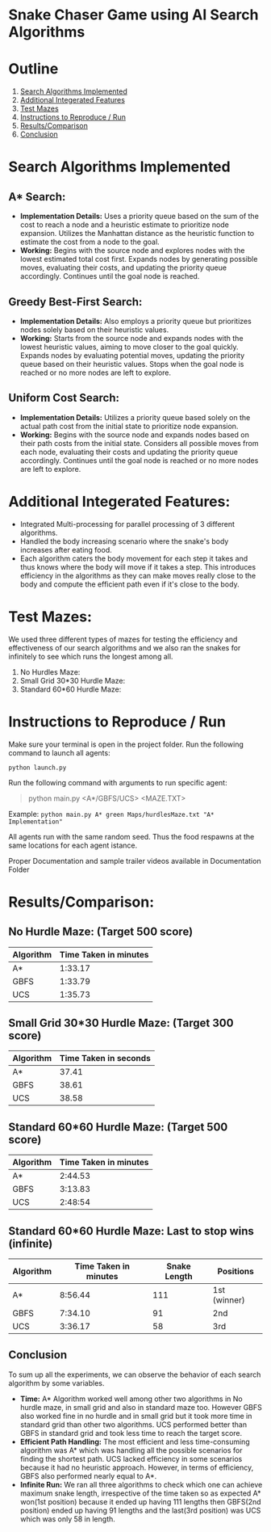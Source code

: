 # Snake Chaser Game using AI Search Algorithms

# Outline
1. [Search Algorithms Implemented](#search-algorithms-implemented)
2. [Additional Integerated Features](#additional-integerated-features)
3. [Test Mazes](#test-mazes)
4. [Instructions to Reproduce / Run](#instructions-to-reproduce--run)
5. [Results/Comparison](#resultscomparison)
6. [Conclusion](#conclusion)

# Search Algorithms Implemented

## A* Search:
- **Implementation Details:** Uses a priority queue based on the sum of the cost to reach a node and a heuristic estimate to prioritize node expansion. Utilizes the Manhattan distance as the heuristic function to estimate the cost from a node to the goal.
- **Working:** Begins with the source node and explores nodes with the lowest estimated total cost first. Expands nodes by generating possible moves, evaluating their costs, and updating the priority queue accordingly. Continues until the goal node is reached.

## Greedy Best-First Search:
- **Implementation Details:** Also employs a priority queue but prioritizes nodes solely based on their heuristic values.
- **Working:** Starts from the source node and expands nodes with the lowest heuristic values, aiming to move closer to the goal quickly. Expands nodes by evaluating potential moves, updating the priority queue based on their heuristic values. Stops when the goal node is reached or no more nodes are left to explore.

## Uniform Cost Search:
- **Implementation Details:** Utilizes a priority queue based solely on the actual path cost from the initial state to prioritize node expansion.
- **Working:** Begins with the source node and expands nodes based on their path costs from the initial state. Considers all possible moves from each node, evaluating their costs and updating the priority queue accordingly. Continues until the goal node is reached or no more nodes are left to explore.

# Additional Integerated Features:
- Integrated Multi-processing for parallel processing of 3 different algorithms.
- Handled the body increasing scenario where the snake's body increases after eating food.
- Each algorithm caters the body movement for each step it takes and thus knows where the body will move if it takes a step. This introduces efficiency in the algorithms as they can make moves really close to the body and compute the efficient path even if it's close to the body.

# Test Mazes:
We used three different types of mazes for testing the efficiency and effectiveness of our search algorithms and we also ran the snakes for infinitely to see which runs the longest among all.

1. No Hurdles Maze:
2. Small Grid 30*30 Hurdle Maze:
3. Standard 60*60 Hurdle Maze:

# Instructions to Reproduce / Run

Make sure your terminal is open in the project folder.
Run the following command to launch all agents:

```python launch.py```

Run the following command with arguments to run specific agent:

>python main.py <A*/GBFS/UCS> <COLOR> <MAZE.TXT> <WINDOW TITLE>

Example:
```python main.py A* green Maps/hurdlesMaze.txt "A* Implementation"```

All agents run with the same random seed. Thus the food respawns at the same locations for each agent istance.

Proper Documentation and sample trailer videos available in Documentation Folder

# Results/Comparison:

## No Hurdle Maze: (Target 500 score)
| Algorithm | Time Taken in minutes |
|-----------|-----------------------|
| A*        | 1:33.17               |
| GBFS      | 1:33.79               |
| UCS       | 1:35.73               |

## Small Grid 30*30 Hurdle Maze: (Target 300 score)
| Algorithm | Time Taken in seconds |
|-----------|-----------------------|
| A*        | 37.41                 |
| GBFS      | 38.61                 |
| UCS       | 38.58                 |

## Standard 60*60 Hurdle Maze: (Target 500 score)
| Algorithm | Time Taken in minutes |
|-----------|-----------------------|
| A*        | 2:44.53               |
| GBFS      | 3:13.83               |
| UCS       | 2:48:54               |

## Standard 60*60 Hurdle Maze: Last to stop wins (infinite)
| Algorithm | Time Taken in minutes | Snake Length | Positions      |
|-----------|-----------------------|--------------|----------------|
| A*        | 8:56.44               | 111          | 1st (winner)   |
| GBFS      | 7:34.10               | 91           | 2nd            |
| UCS       | 3:36.17               | 58           | 3rd            |

## Conclusion
To sum up all the experiments, we can observe the behavior of each search algorithm by some variables.

- **Time:** A* Algorithm worked well among other two algorithms in No hurdle maze, in small grid and also in standard maze too. However GBFS also worked fine in no hurdle and in small grid but it took more time in standard grid than other two algorithms. UCS performed better than GBFS in standard grid and took less time to reach the target score.
- **Efficient Path Handling:** The most efficient and less time-consuming algorithm was A* which was handling all the possible scenarios for finding the shortest path. UCS lacked efficiency in some scenarios because it had no heuristic approach. However, in terms of efficiency, GBFS also performed nearly equal to A*.
- **Infinite Run:** We ran all three algorithms to check which one can achieve maximum snake length, irrespective of the time taken so as expected A* won(1st position) because it ended up having 111 lengths then GBFS(2nd position) ended up having 91 lengths and the last(3rd position) was UCS which was only 58 in length.